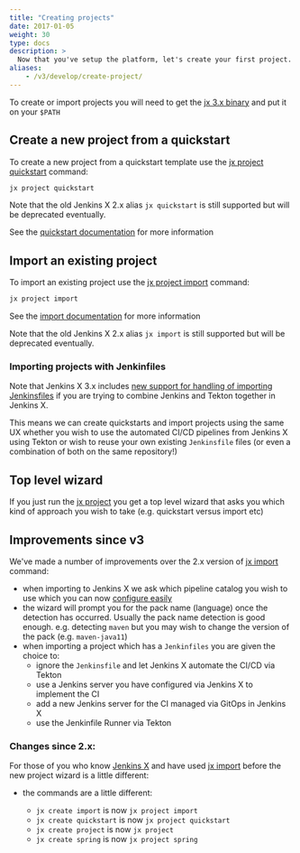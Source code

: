```yaml
---
title: "Creating projects"
date: 2017-01-05
weight: 30
type: docs
description: >
  Now that you've setup the platform, let's create your first project.
aliases: 
    - /v3/develop/create-project/
---
```


To create or import projects you will need to get the [jx 3.x binary](/v3/guides/jx3/) and put it on your `$PATH`


## Create a new project from a quickstart

To create a new project from a quickstart template use the [jx project quickstart](/v3/develop/reference/jx/project/quickstart) command:

```bash 
jx project quickstart
``` 

Note that the old Jenkins X 2.x alias `jx quickstart` is still supported but will be deprecated eventually.

See the [quickstart documentation](/docs/create-project/creating/) for more information

## Import an existing project

To import an existing project use the [jx project import](/v3/develop/reference/jx/project/import) command:

```bash 
jx project import
```        

See the [import documentation](/docs/create-project/creating/import/) for more information

Note that the old Jenkins X 2.x alias `jx import` is still supported but will be deprecated eventually.

### Importing projects with Jenkinfiles

Note that Jenkins X 3.x includes [new support for handling of importing Jenkinsfiles](jenkinsfile) if you are trying to combine Jenkins and Tekton together in Jenkins X.

This means we can create quickstarts and import projects using the same UX whether you wish to use the automated CI/CD pipelines from Jenkins X using Tekton or wish to reuse your own existing `Jenkinsfile` files (or even a combination of both on the same repository!)

## Top level wizard
               
If you just run the [jx project](/v3/develop/reference/jx/project) you get a top level wizard that asks you which kind of approach you wish to take (e.g. quickstart versus import etc)

## Improvements since v3

We've made a number of improvements over the 2.x version of [jx import](https://jenkins-x.io/commands/jx_import/) command:

* when importing to Jenkins X we ask which pipeline catalog you wish to use which you can now [configure easily](/v3/about/extending/#pipeline-catalog)
* the wizard will prompt you for the pack name (language) once the detection has occurred. Usually the pack name detection is good enough. e.g. detecting `maven` but you may wish to change the version of the pack (e.g. `maven-java11`)
* when importing a project which has a `Jenkinfiles` you are given the choice to:
  * ignore the `Jenkinsfile` and let Jenkins X automate the CI/CD via Tekton 
  * use a Jenkins server you have configured via Jenkins X to implement the CI
  * add a new Jenkins server for the CI managed via GitOps in Jenkins X 
  * use the Jenkinfile Runner via Tekton
  

### Changes since 2.x:

For those of you who know [Jenkins X](https://jenkins-x.io/) and have used [jx import](https://jenkins-x.io/commands/jx_import/) before the new project wizard is a little different:

* the commands are a little different:

  * `jx create import` is now `jx project import`
  * `jx create quickstart` is now `jx project quickstart`
  * `jx create project` is now `jx project`
  * `jx create spring` is now `jx project spring`
